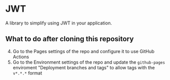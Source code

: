 # JWT

A library to simplify using JWT in your application.

## What to do after cloning this repository

4. Go to the Pages settings of the repo and configure it to use GitHub Actions
5. Go to the Environment settings of the repo and update the `github-pages` enviroment "Deployment branches and tags" to allow tags with the `v*.*.*` format
